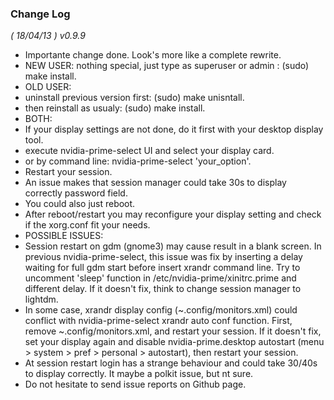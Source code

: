 ### Change Log
*( 18/04/13 ) v0.9.9*
 - Importante change done. Look's more like a complete rewrite.
 - NEW USER: nothing special, just type as superuser or admin : (sudo) make install.
 - OLD USER:
  - uninstall previous version first: (sudo) make unisntall.
  - then reinstall as usualy: (sudo) make install.
 - BOTH:
  - If your display settings are not done, do it first with your desktop display tool.
  - execute nvidia-prime-select UI and select your display card.
  - or by command line: nvidia-prime-select 'your_option'.
  - Restart your session.
  - An issue makes that session manager could take 30s to display correctly password field.
  - You could also just reboot.
  - After reboot/restart you may reconfigure your display setting and check if the xorg.conf fit your needs.
 - POSSIBLE ISSUES:
  - Session restart on gdm (gnome3) may cause result in a blank screen. In previous nvidia-prime-select, this issue was fix by inserting a delay waiting for full gdm start before insert xrandr command line. Try to uncomment 'sleep' function in /etc/nvidia-prime/xinitrc.prime and different delay. If it doesn't fix, think to change session manager to lightdm.
  - In some case, xrandr display config (~.config/monitors.xml) could conflict with nvidia-prime-select xrandr auto conf function. First, remove ~.config/monitors.xml, and restart your session. If it doesn't fix, set your display again and disable nvidia-prime.desktop autostart (menu > system > pref > personal > autostart), then restart your session.
  - At session restart login has a strange behaviour and could take 30/40s to display correctly. It maybe a polkit issue, but nt sure. 
  - Do not hesitate to send issue reports on Github page.

